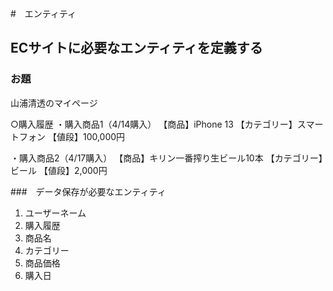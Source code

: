 #　エンティティ

## ECサイトに必要なエンティティを定義する

### お題
山浦清透のマイページ

○購入履歴
・購入商品1（4/14購入）
【商品】iPhone 13
【カテゴリー】スマートフォン
【値段】100,000円

・購入商品2（4/17購入）
【商品】キリン一番搾り生ビール10本
【カテゴリー】ビール
【値段】2,000円


###　データ保存が必要なエンティティ
1. ユーザーネーム
2. 購入履歴
3. 商品名
4. カテゴリー
5. 商品価格
6. 購入日